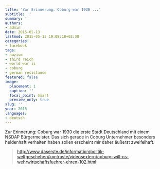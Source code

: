 ```yaml
---
title: 'Zur Erinnerung: Coburg war 1930 ...'
subtitle: ''
summary: ''
authors:
- admin
date: 2015-05-13
lastmod: 2015-05-13 19:08:18+02:00
categories:
- facebook
tags:
- nazism
- third reich
- world war ii
- coburg
- german resistance
featured: false
image:
  placement: 1
  caption: ''
  focal_point: Smart
  preview_only: true
slug: ''
year: 2015
languages:
- deutsch
---
```


Zur Erinnerung: Coburg war 1930 die erste Stadt Deutschland mit einem NSDAP Bürgermeister. Das sich gerade in Coburg Unternehmer besonders heldenhaft verhalten haben sollen erscheint mir daher äußerst zweifelhaft.
> http://www.daserste.de/information/politik-weltgeschehen/kontraste/videosextern/coburg-will-ns-wehrwirtschaftsfuehrer-ehren-102.html